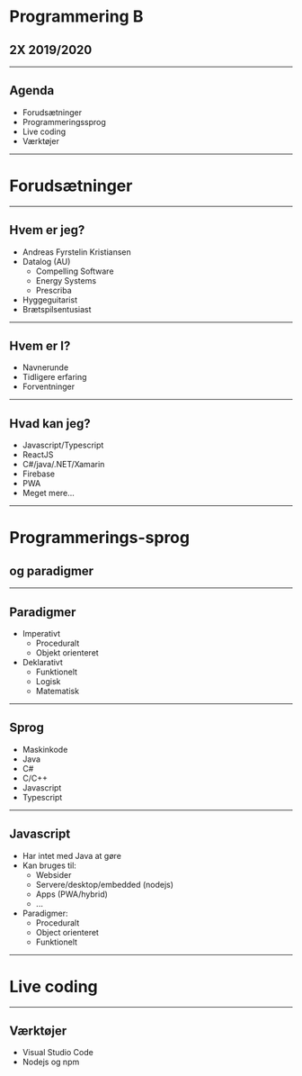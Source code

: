 # Programmering B
## 2X 2019/2020

----

## Agenda

* Forudsætninger
* Programmeringssprog
* Live coding
* Værktøjer 

---

# Forudsætninger

----

## Hvem er jeg?

* Andreas Fyrstelin Kristiansen
* Datalog (AU) <!-- .element: class="fragment" -->
  * Compelling Software <!-- .element: class="fragment" -->
  * Energy Systems <!-- .element: class="fragment" -->
  * Prescriba <!-- .element: class="fragment" -->
* Hyggeguitarist <!-- .element: class="fragment" -->
* Brætspilsentusiast <!-- .element: class="fragment" -->

----

## Hvem er I?

* Navnerunde
* Tidligere erfaring <!-- .element: class="fragment" -->
* Forventninger <!-- .element: class="fragment" -->

----

## Hvad kan jeg?

* Javascript/Typescript  <!-- .element: class="fragment" -->
* ReactJS  <!-- .element: class="fragment" -->
* C#/java/.NET/Xamarin  <!-- .element: class="fragment" -->
* Firebase  <!-- .element: class="fragment" -->
* PWA  <!-- .element: class="fragment" -->
* Meget mere...  <!-- .element: class="fragment" -->

---

# Programmerings-sprog
## og paradigmer

----

## Paradigmer

* Imperativt
  * Proceduralt  <!-- .element: class="fragment" -->
  * Objekt orienteret  <!-- .element: class="fragment" -->
* Deklarativt
  * Funktionelt  <!-- .element: class="fragment" -->
  * Logisk  <!-- .element: class="fragment" -->
  * Matematisk  <!-- .element: class="fragment" -->


----

## Sprog

* Maskinkode <!-- .element: class="fragment" -->
* Java <!-- .element: class="fragment" -->
* C# <!-- .element: class="fragment" -->
* C/C++ <!-- .element: class="fragment" -->
* Javascript <!-- .element: class="fragment" -->
* Typescript <!-- .element: class="fragment" -->

----

## Javascript

* Har intet med Java at gøre <!-- .element: class="fragment" -->
* Kan bruges til: <!-- .element: class="fragment" -->
  * Websider <!-- .element: class="fragment" -->
  * Servere/desktop/embedded (nodejs) <!-- .element: class="fragment" -->
  * Apps (PWA/hybrid) <!-- .element: class="fragment" -->
  * ...  <!-- .element: class="fragment" -->
* Paradigmer:  <!-- .element: class="fragment" -->
  * Proceduralt <!-- .element: class="fragment" -->
  * Object orienteret <!-- .element: class="fragment" -->
  * Funktionelt <!-- .element: class="fragment" -->

---

# Live coding

---

## Værktøjer

* Visual Studio Code <!-- .element: class="fragment" -->
* Nodejs og npm <!-- .element: class="fragment" -->
